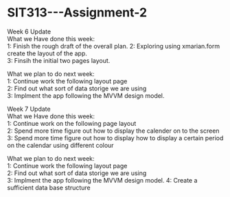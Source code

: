 # SIT313---Assignment-2
Week 6 Update  
What we Have done this week:  
1: Finish the rough draft of the overall plan. 
2: Exploring using xmarian.form create the layout of the app.   
3: Finsih the initial two pages layout.  

What we plan to do next week:  
1: Continue work the following layout page  
2: Find out what sort of data storige we are using  
3: Implment the app  following the MVVM design model.  

Week 7 Update  
What we Have done this week:  
1: Continue work on the following page layout  
2: Spend more time figure out how to display the calender on to the screen 
3: Spend more time figure out how to display how to display a certain period on the calendar using different colour

What we plan to do next week:  
1: Continue work the following layout page  
2: Find out what sort of data storige we are using  
3: Implment the app  following the MVVM design model.
4: Create a sufficient data base structure


